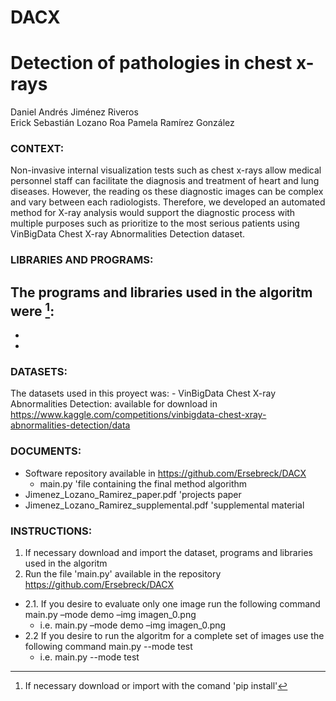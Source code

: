 # DACX

# Detection of pathologies in chest x-rays
Daniel Andrés Jiménez Riveros		
Erick Sebastián Lozano Roa
Pamela Ramírez González	

### CONTEXT: 
Non-invasive internal visualization tests such as chest x-rays allow medical personnel staff can facilitate the diagnosis and treatment of heart and lung diseases. However, the reading os these diagnostic images can be complex and vary between each radiologists. Therefore, we developed an automated method for X-ray analysis would support the diagnostic process with multiple purposes such as prioritize to the most serious patients using VinBigData Chest X-ray Abnormalities Detection dataset.

### LIBRARIES AND PROGRAMS: 
The programs and libraries used in the algoritm were [^note]: 
- 
- 
- 


[^note]: If necessary download or import with the comand 'pip install'

### DATASETS: 
The datasets used in this proyect was:
	- VinBigData Chest X-ray Abnormalities Detection: available for download in https://www.kaggle.com/competitions/vinbigdata-chest-xray-abnormalities-detection/data

### DOCUMENTS: 
- Software repository available in https://github.com/Ersebreck/DACX
  -  main.py 'file containing the final method algorithm
- Jimenez_Lozano_Ramirez_paper.pdf 'projects paper
- Jimenez_Lozano_Ramirez_supplemental.pdf 'supplemental material

### INSTRUCTIONS: 
1. If necessary download and import the dataset, programs and libraries used in the algoritm 
2. Run the file 'main.py' available in the repository https://github.com/Ersebreck/DACX
- 2.1. If you desire to evaluate only one image run the following command main.py –mode demo –img imagen_0.png
	- i.e.  main.py –mode demo –img imagen_0.png
- 2.2 If you desire to run the algoritm for a complete set of images use the following command main.py --mode test
	- i.e. main.py --mode test

